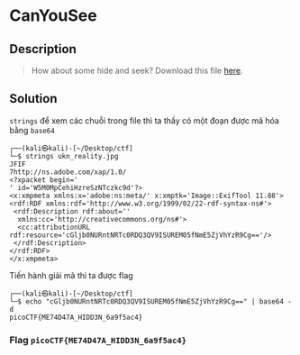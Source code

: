 # CanYouSee

## Description
> How about some hide and seek?
> Download this file [here](https://github.com/NgocPhuc4/CTF/blob/main/picoCTF/Forensics/CanYouSee/unknown.zip).

## Solution
`strings` để xem các chuỗi trong file thì ta thấy có một đoạn được mã hóa bằng `base64`
```
┌──(kali㉿kali)-[~/Desktop/ctf]
└─$ strings ukn_reality.jpg                    
JFIF
7http://ns.adobe.com/xap/1.0/
<?xpacket begin='
' id='W5M0MpCehiHzreSzNTczkc9d'?>
<x:xmpmeta xmlns:x='adobe:ns:meta/' x:xmptk='Image::ExifTool 11.88'>
<rdf:RDF xmlns:rdf='http://www.w3.org/1999/02/22-rdf-syntax-ns#'>
 <rdf:Description rdf:about=''
  xmlns:cc='http://creativecommons.org/ns#'>
  <cc:attributionURL rdf:resource='cGljb0NURntNRTc0RDQ3QV9ISUREM05fNmE5ZjVhYzR9Cg=='/>
 </rdf:Description>
</rdf:RDF>
</x:xmpmeta>
```
Tiến hành giải mã thì ta được flag
```
┌──(kali㉿kali)-[~/Desktop/ctf]
└─$ echo "cGljb0NURntNRTc0RDQ3QV9ISUREM05fNmE5ZjVhYzR9Cg==" | base64 -d                                                      
picoCTF{ME74D47A_HIDD3N_6a9f5ac4}
```

### Flag `picoCTF{ME74D47A_HIDD3N_6a9f5ac4}`

